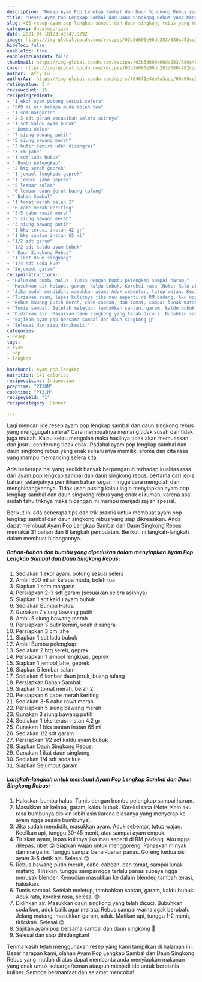 ```yaml
---
description: "Resep Ayam Pop Lengkap Sambal dan Daun Singkong Rebus yang Menggugah Selera"
title: "Resep Ayam Pop Lengkap Sambal dan Daun Singkong Rebus yang Menggugah Selera"
slug: 465-resep-ayam-pop-lengkap-sambal-dan-daun-singkong-rebus-yang-menggugah-selera
category: Uncategorized
date: 2021-04-18T23:40:47.929Z
image: https://img-global.cpcdn.com/recipes/03b3d600e90dd283/680x482cq70/ayam-pop-lengkap-sambal-dan-daun-singkong-rebus-foto-resep-utama.jpg
hideToc: false
enableToc: true
enableTocContent: false
thumbnail: https://img-global.cpcdn.com/recipes/03b3d600e90dd283/680x482cq70/ayam-pop-lengkap-sambal-dan-daun-singkong-rebus-foto-resep-utama.jpg
cover: https://img-global.cpcdn.com/recipes/03b3d600e90dd283/680x482cq70/ayam-pop-lengkap-sambal-dan-daun-singkong-rebus-foto-resep-utama.jpg
author:  Afiy Lu
authorAv:  https://img-global.cpcdn.com/users/7846f1e4eb0a3aec/60x60cq50/avatar.jpg
ratingvalue: 3.4
reviewcount: 15
recipeingredient:
- "1 ekor ayam potong sesuai selera"
- "500 ml air kelapa muda boleh tua"
- "1 sdm margarin"
- "2-3 sdt garam sesuaikan selera asinnya"
- "1 sdt kaldu ayam bubuk"
- " Bumbu Halus"
- "7 siung bawang putih"
- "5 siung bawang merah"
- "3 butir kemiri udah disangrai"
- "3 cm jahe"
- "1 sdt lada bubuk"
- " Bumbu pelengkap"
- "2 btg sereh geprek"
- "1 jempol lengkoas geprek"
- "1 jempol jahe geprek"
- "5 lembar salam"
- "6 lembar daun jeruk buang tulang"
- " Bahan Sambal"
- "1 tomat merah belah 2"
- "6 cabe merah keriting"
- "3-5 cabe rawit merah"
- "5 siung bawang merah"
- "3 siung bawang putih"
- "1 bks terasi instan 42 gr"
- "1 bks santan instan 65 ml"
- "1/2 sdt garam"
- "1/2 sdt kaldu ayam bubuk"
- " Daun Singkong Rebus"
- "1 ikat daun singkong"
- "1/4 sdt soda kue"
- "Sejumput garam"
recipeinstructions:
- "Haluskan bumbu halus. Tumis dengan bumbu pelengkap sampai harum."
- "Masukkan air kelapa, garam, kaldu bubuk. Koreksi rasa (Note: Kalo aku rasa bumbunya dibikin lebih asin karena biasanya yang menyerap ke ayam ngga seasin bumbunya)."
- "Jika sudah mendidih, masukkan ayam. Aduk sebentar, tutup wajan. Kecilkan api, tunggu 30-45 menit, atau sampai ayam empuk."
- "Tiriskan ayam, lepas kulitnya jika mau seperti di RM padang. Aku ngga dilepas, ribet 😜 Siapkan wajan untuk menggoreng. Panaskan minyak dan margarin. Tunggu sampai benar-benar panas. Goreng kedua sisi ayam 3-5 detik aja. Selesai 😊"
- "Rebus bawang putih merah, cabe-cabean, dan tomat, sampai lunak matang. Tiriskan, tunggu sampai ngga terlalu panas supaya ngga merusak blender. Kemudian masukkan ke dalam blender, tambah terasi, haluskan."
- "Tumis sambal. Setelah meletup, tambahkan santan, garam, kaldu bubuk. Aduk rata, koreksi rasa, selesai 😊"
- "Didihkan air. Masukkan daun singkong yang telah dicuci. Bubuhkan soda kue, aduk balik agar merata. Rebus sampai warna agak berubah. Jelang matang, masukkan garam, aduk. Matikan api, tunggu 1-2 menit, tirikskan. Selesai 😊"
- "Sajikan ayam pop bersama sambal dan daun singkong 🤗"
- "Selesai dan siap dinikmati!"
categories:
- Resep
tags:
- ayam
- pop
- lengkap

katakunci: ayam pop lengkap 
nutrition: 141 calories
recipecuisine: Indonesian
preptime: "PT38M"
cooktime: "PT31M"
recipeyield: "1"
recipecategory: Dinner

---
```



Lagi mencari ide resep ayam pop lengkap sambal dan daun singkong rebus yang menggugah selera? Cara membuatnya memang tidak susah dan tidak juga mudah. Kalau keliru mengolah maka hasilnya tidak akan memuaskan dan justru cenderung tidak enak. Padahal ayam pop lengkap sambal dan daun singkong rebus yang enak seharusnya memiliki aroma dan cita rasa yang mampu memancing selera kita.


Ada beberapa hal yang sedikit banyak berpengaruh terhadap kualitas rasa dari ayam pop lengkap sambal dan daun singkong rebus, pertama dari jenis bahan, selanjutnya pemilihan bahan segar, hingga cara mengolah dan menghidangkannya. Tidak usah pusing kalau ingin menyiapkan ayam pop lengkap sambal dan daun singkong rebus yang enak di rumah, karena asal sudah tahu triknya maka hidangan ini mampu menjadi sajian spesial.




Berikut ini ada beberapa tips dan trik praktis untuk membuat ayam pop lengkap sambal dan daun singkong rebus yang siap dikreasikan. Anda dapat membuat Ayam Pop Lengkap Sambal dan Daun Singkong Rebus memakai 31 bahan dan 8 langkah pembuatan. Berikut ini langkah-langkah dalam membuat hidangannya.

<!--inarticleads1-->

##### Bahan-bahan dan bumbu yang diperlukan dalam menyiapkan Ayam Pop Lengkap Sambal dan Daun Singkong Rebus:

1. Sediakan 1 ekor ayam, potong sesuai selera
1. Ambil 500 ml air kelapa muda, boleh tua
1. Siapkan 1 sdm margarin
1. Persiapkan 2-3 sdt garam (sesuaikan selera asinnya)
1. Siapkan 1 sdt kaldu ayam bubuk
1. Sediakan  Bumbu Halus:
1. Gunakan 7 siung bawang putih
1. Ambil 5 siung bawang merah
1. Persiapkan 3 butir kemiri, udah disangrai
1. Persiapkan 3 cm jahe
1. Siapkan 1 sdt lada bubuk
1. Ambil  Bumbu pelengkap:
1. Sediakan 2 btg sereh, geprek
1. Persiapkan 1 jempol lengkoas, geprek
1. Siapkan 1 jempol jahe, geprek
1. Siapkan 5 lembar salam
1. Sediakan 6 lembar daun jeruk, buang tulang
1. Persiapkan  Bahan Sambal:
1. Siapkan 1 tomat merah, belah 2
1. Persiapkan 6 cabe merah keriting
1. Sediakan 3-5 cabe rawit merah
1. Persiapkan 5 siung bawang merah
1. Gunakan 3 siung bawang putih
1. Sediakan 1 bks terasi instan 4.2 gr
1. Gunakan 1 bks santan instan 65 ml
1. Sediakan 1/2 sdt garam
1. Persiapkan 1/2 sdt kaldu ayam bubuk
1. Siapkan  Daun Singkong Rebus:
1. Gunakan 1 ikat daun singkong
1. Sediakan 1/4 sdt soda kue
1. Siapkan Sejumput garam




<!--inarticleads2-->

##### Langkah-langkah untuk membuat Ayam Pop Lengkap Sambal dan Daun Singkong Rebus:

1. Haluskan bumbu halus. Tumis dengan bumbu pelengkap sampai harum.
1. Masukkan air kelapa, garam, kaldu bubuk. Koreksi rasa (Note: Kalo aku rasa bumbunya dibikin lebih asin karena biasanya yang menyerap ke ayam ngga seasin bumbunya).
1. Jika sudah mendidih, masukkan ayam. Aduk sebentar, tutup wajan. Kecilkan api, tunggu 30-45 menit, atau sampai ayam empuk.
1. Tiriskan ayam, lepas kulitnya jika mau seperti di RM padang. Aku ngga dilepas, ribet 😜 Siapkan wajan untuk menggoreng. Panaskan minyak dan margarin. Tunggu sampai benar-benar panas. Goreng kedua sisi ayam 3-5 detik aja. Selesai 😊
1. Rebus bawang putih merah, cabe-cabean, dan tomat, sampai lunak matang. Tiriskan, tunggu sampai ngga terlalu panas supaya ngga merusak blender. Kemudian masukkan ke dalam blender, tambah terasi, haluskan.
1. Tumis sambal. Setelah meletup, tambahkan santan, garam, kaldu bubuk. Aduk rata, koreksi rasa, selesai 😊
1. Didihkan air. Masukkan daun singkong yang telah dicuci. Bubuhkan soda kue, aduk balik agar merata. Rebus sampai warna agak berubah. Jelang matang, masukkan garam, aduk. Matikan api, tunggu 1-2 menit, tirikskan. Selesai 😊
1. Sajikan ayam pop bersama sambal dan daun singkong 🤗
1. Selesai dan siap dihidangkan!



Terima kasih telah menggunakan resep yang kami tampilkan di halaman ini. Besar harapan kami, olahan Ayam Pop Lengkap Sambal dan Daun Singkong Rebus yang mudah di atas dapat membantu anda menyiapkan makanan yang enak untuk keluarga/teman ataupun menjadi ide untuk berbisnis kuliner. Semoga bermanfaat dan selamat mencoba!
